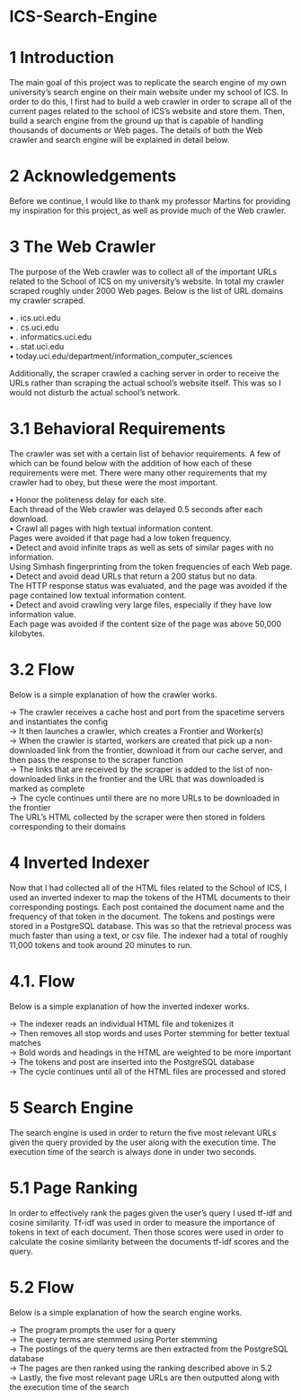 # ICS-Search-Engine
 
# 1	Introduction
The main goal of this project was to replicate the search engine of my own university’s search engine on their main website under my school of ICS. In order to do this, I first had to build a web crawler in order to scrape all of the current pages related to the school of ICS’s website and store them. Then, build a search engine from the ground up that is capable of handling thousands of documents or Web pages. The details of both the Web crawler and search engine will be explained in detail below. 

# 2	Acknowledgements
Before we continue, I would like to thank my professor Martins for providing my inspiration for this project, as well as provide much of the Web crawler. 

# 3	The Web Crawler
The purpose of the Web crawler was to collect all of the important URLs related to the School of ICS on my university’s website. In total my crawler scraped roughly under 2000 Web pages. Below is the list of URL domains my crawler scraped.   
  
•	. ics.uci.edu  
•	. cs.uci.edu  
•	. informatics.uci.edu  
•	. stat.uci.edu  
•	today.uci.edu/department/information_computer_sciences  

Additionally, the scraper crawled a caching server in order to receive the URLs rather than scraping the actual school’s website itself. This was so I would not disturb the actual school’s network.  

# 3.1	 Behavioral Requirements 
The crawler was set with a certain list of behavior requirements. A few of which can be found below with the addition of how each of these requirements were met. There were many other requirements that my crawler had to obey, but these were the most important.  

•	Honor the politeness delay for each site.  
Each thread of the Web crawler was delayed 0.5 seconds after each download.    
•	Crawl all pages with high textual information content.  
Pages were avoided if that page had a low token frequency.   
•	Detect and avoid infinite traps as well as sets of similar pages with no information.  
Using Simhash fingerprinting from the token frequencies of each Web page.  
•	Detect and avoid dead URLs that return a 200 status but no data.  
The HTTP response status was evaluated, and the page was avoided if the page contained low textual information content.   
•	Detect and avoid crawling very large files, especially if they have low information value.  
Each page was avoided if the content size of the page was above 50,000 kilobytes.   

# 3.2	 Flow
Below is a simple explanation of how the crawler works. 

&#8594;	The crawler receives a cache host and port from the spacetime servers and instantiates the config   
&#8594;	It then launches a crawler, which creates a Frontier and Worker(s)  
&#8594;	When the crawler is started, workers are created that pick up a non-downloaded link from the frontier, download it from our cache server, and then pass the response to the scraper function  
&#8594;	The links that are received by the scraper is added to the list of non-downloaded links in the frontier and the URL that was downloaded is marked as complete  
&#8594;	The cycle continues until there are no more URLs to be downloaded in the frontier  
The URL’s HTML collected by the scraper were then stored in folders corresponding to their domains  

# 4	Inverted Indexer
Now that I had collected all of the HTML files related to the School of ICS, I used an inverted indexer to map the tokens of the HTML documents to their corresponding postings. Each post contained the document name and the frequency of that token in the document. The tokens and postings were stored in a PostgreSQL database. This was so that the retrieval process was much faster than using a text, or csv file. The indexer had a total of roughly 11,000 tokens and took around 20 minutes to run.   

# 4.1.	Flow
Below is a simple explanation of how the inverted indexer works. 

&#8594;	The indexer reads an individual HTML file and tokenizes it  
&#8594;	Then removes all stop words and uses Porter stemming for better textual matches  
&#8594;	Bold words and headings in the HTML are weighted to be more important  
&#8594;	The tokens and post are inserted into the PostgreSQL database  
&#8594;	The cycle continues until all of the HTML files are processed and stored  

# 5	Search Engine
The search engine is used in order to return the five most relevant URLs given the query provided by the user along with the execution time. The execution time of the search is always done in under two seconds.

# 5.1	 Page Ranking
In order to effectively rank the pages given the user’s query I used tf-idf and cosine similarity. Tf-idf was used in order to measure the importance of tokens in text of each document. Then those scores were used in order to calculate the cosine similarity between the documents tf-idf scores and the query. 

# 5.2	 Flow
Below is a simple explanation of how the search engine works. 

&#8594;	 The program prompts the user for a query  
&#8594;	 The query terms are stemmed using Porter stemming  
&#8594;	 The postings of the query terms are then extracted from the PostgreSQL database  
&#8594;	 The pages are then ranked using the ranking described above in 5.2  
&#8594;	 Lastly, the five most relevant page URLs are then outputted along with the execution time of the search  

